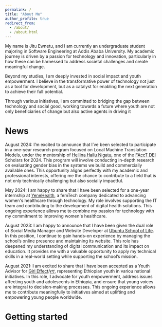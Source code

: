 ```yaml
---
permalink: /
title: "About Me"
author_profile: true
redirect_from: 
  - /about/
  - /about.html
---
```


My name is Jitu Ewnetu, and I am currently an undergraduate student majoring in Software Engineering at Addis Ababa University. My academic journey is driven by a passion for technology and innovation, particularly in how these can be harnessed to address societal challenges and create meaningful change.

Beyond my studies, I am deeply invested in social impact and youth empowerment. I believe in the transformative power of technology not just as a tool for development, but as a catalyst for enabling the next generation to achieve their full potential. 

Through various initiatives, I am committed to bridging the gap between technology and social good, working towards a future where youth are not only beneficiaries of change but also active agents in driving it


News
======
August 2024: I’m excited to announce that I’ve been selected to participate in a one-year research program focused on Local Machine Translation Models, under the mentorship of [Hellina Hailu Nigatu](https://hhnigatu.github.io/), one of the [FAccT DEI](https://facctconference.org/2024/deischolars) Scholars for 2024. This program will involve conducting in-depth research on evaluating gender bias in the systems we build and commercially available ones. This opportunity aligns perfectly with my academic and professional interests, offering me the chance to contribute to a field that is not only technically challenging but also socially impactful.

May 2024: I am happy to share that I have been selected for a one-year internship at [YeneHealth](https://yenehealth.com/), a femTech company dedicated to advancing women's healthcare through technology. My role involves supporting the IT team and contributing to the development of digital health solutions. This ongoing experience allows me to combine my passion for technology with my commitment to improving women's healthcare.

August 2023:  I am happy to announce that I have been given the dual role of Social Media Manager and Website Developer at [Ubuntu School of Life](https://ubuntuschooloflife.org/). In this position, I continue to gain hands-on experience by managing the school’s online presence and maintaining its website. This role has deepened my understanding of digital communication and its impact on education. It provides me with a valuable opportunity to apply my technical skills in a real-world setting while supporting the school’s mission.

August 2021: I am excited to share that I have been accepted as a Youth Advisor for [Girl Effect](https://girleffect.org/)/[የኛ](https://yegna.com/en-gb/), representing Ethiopian youth in variou national initiatives. In this role, I advocate for youth empowerment, address issues affecting youth and adolescents in Ethiopia, and ensure that young voices are integral to decision-making processes. This ongoing experience allows me to contribute meaningfully to initiatives aimed at uplifting and empowering young people worldwide.

Getting started
======
